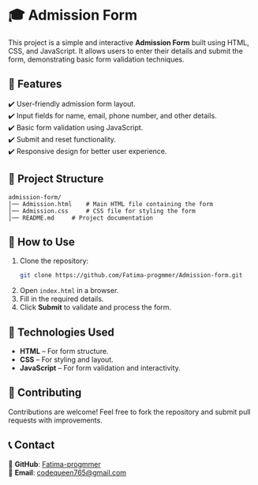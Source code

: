 # 🎓 Admission Form  

This project is a simple and interactive **Admission Form** built using HTML, CSS, and JavaScript. It allows users to enter their details and submit the form, demonstrating basic form validation techniques.  

## 📌 Features  
✔️ User-friendly admission form layout.  
✔️ Input fields for name, email, phone number, and other details.  
✔️ Basic form validation using JavaScript.  
✔️ Submit and reset functionality.  
✔️ Responsive design for better user experience.  

## 📂 Project Structure  
```
admission-form/
│── Admission.html    # Main HTML file containing the form
│── Admission.css     # CSS file for styling the form
│── README.md     # Project documentation
```

## 🚀 How to Use  
1. Clone the repository:  
   ```sh
   git clone https://github.com/Fatima-progmmer/Admission-form.git
   ```
2. Open `index.html` in a browser.  
3. Fill in the required details.  
4. Click **Submit** to validate and process the form.  

## 🎯 Technologies Used  
- **HTML** – For form structure.  
- **CSS** – For styling and layout.  
- **JavaScript** – For form validation and interactivity.  


## 🤝 Contributing  
Contributions are welcome! Feel free to fork the repository and submit pull requests with improvements.  

## 📞 Contact  
🔗 **GitHub**: [Fatima-progmmer](https://github.com/Fatima-progmmer)  
📧 **Email**: [codequeen765@gmail.com](mailto:codequeen765@gmail.com)  
